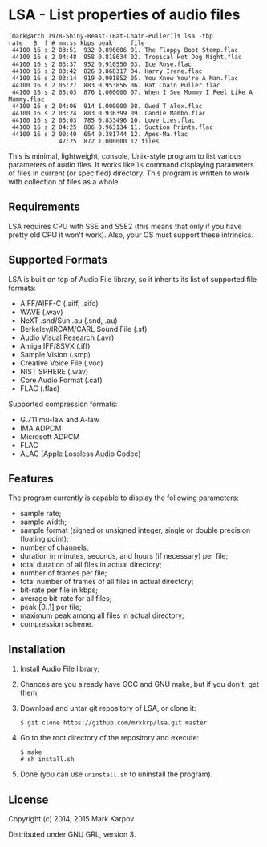 # LSA - List properties of audio files

```
[mark@arch 1978-Shiny-Beast-(Bat-Chain-Puller)]$ lsa -tbp
rate   B  f # mm:ss kbps peak     file
 44100 16 s 2 03:51  932 0.896606 01. The Floppy Boot Stomp.flac
 44100 16 s 2 04:48  958 0.818634 02. Tropical Hot Dog Night.flac
 44100 16 s 2 03:37  952 0.910550 03. Ice Rose.flac
 44100 16 s 2 03:42  826 0.868317 04. Harry Irene.flac
 44100 16 s 2 03:14  919 0.901852 05. You Know You're A Man.flac
 44100 16 s 2 05:27  883 0.953856 06. Bat Chain Puller.flac
 44100 16 s 2 05:03  876 1.000000 07. When I See Mommy I Feel Like A Mummy.flac
 44100 16 s 2 04:06  914 1.000000 08. Owed T'Alex.flac
 44100 16 s 2 03:24  883 0.936399 09. Candle Mambo.flac
 44100 16 s 2 05:03  785 0.833496 10. Love Lies.flac
 44100 16 s 2 04:25  886 0.963134 11. Suction Prints.flac
 44100 16 s 2 00:40  654 0.381744 12. Apes-Ma.flac
              47:25  872 1.000000 12 files
```

This is minimal, lightweight, console, Unix-style program to list various
parameters of audio files. It works like `ls` command displaying parameters
of files in current (or specified) directory. This program is written to
work with collection of files as a whole.

## Requirements

LSA requires CPU with SSE and SSE2 (this means that only if you have pretty
old CPU it won't work). Also, your OS must support these intrinsics.

## Supported Formats

LSA is built on top of Audio File library, so it inherits its list of
supported file formats:

* AIFF/AIFF-C (.aiff, .aifc)
* WAVE (.wav)
* NeXT .snd/Sun .au (.snd, .au)
* Berkeley/IRCAM/CARL Sound File (.sf)
* Audio Visual Research (.avr)
* Amiga IFF/8SVX (.iff)
* Sample Vision (.smp)
* Creative Voice File (.voc)
* NIST SPHERE (.wav)
* Core Audio Format (.caf)
* FLAC (.flac)

Supported compression formats:

* G.711 mu-law and A-law
* IMA ADPCM
* Microsoft ADPCM
* FLAC
* ALAC (Apple Lossless Audio Codec)

## Features

The program currently is capable to display the following parameters:

* sample rate;
* sample width;
* sample format (signed or unsigned integer, single or double precision
  floating point);
* number of channels;
* duration in minutes, seconds, and hours (if necessary) per file;
* total duration of all files in actual directory;
* number of frames per file;
* total number of frames of all files in actual directory;
* bit-rate per file in kbps;
* average bit-rate for all files;
* peak [0..1] per file;
* maximum peak among all files in actual directory;
* compression scheme.

## Installation

1. Install Audio File library;
2. Chances are you already have GCC and GNU make, but if you don't, get them;
3. Download and untar git repository of LSA, or clone it:

   ```
   $ git clone https://github.com/mrkkrp/lsa.git master
   ```

4. Go to the root directory of the repository and execute:

   ```
   $ make
   # sh install.sh
   ```

5. Done (you can use `uninstall.sh` to uninstall the program).

## License

Copyright (c) 2014, 2015 Mark Karpov

Distributed under GNU GRL, version 3.
